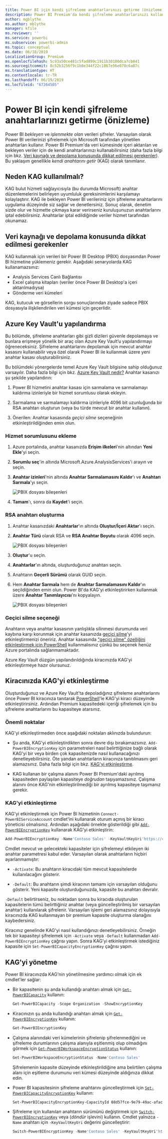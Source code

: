 ```yaml
---
title: Power BI için kendi şifreleme anahtarlarınızı getirme (önizleme)
description: Power BI Premium'da kendi şifreleme anahtarlarınızı kullanmayı öğrenin.
author: mgblythe
ms.author: mblythe
manager: kfile
ms.reviewer: ''
ms.service: powerbi
ms.subservice: powerbi-admin
ms.topic: conceptual
ms.date: 06/18/2019
LocalizationGroup: Premium
ms.openlocfilehash: 5c93a50ce481c5fad899c1911b30100dca7cb841
ms.sourcegitcommit: 8c52b3256f9c1b8e344f22c1867e56e078c6a87c
ms.translationtype: HT
ms.contentlocale: tr-TR
ms.lasthandoff: 06/19/2019
ms.locfileid: "67264505"
---
```

# <a name="bring-your-own-encryption-keys-for-power-bi-preview"></a>Power BI için kendi şifreleme anahtarlarınızı getirme (önizleme)

Power BI _bekleyen_ ve _işlenmekte olan_ verileri şifreler. Varsayılan olarak Power BI verilerinizi şifrelemek için Microsoft tarafından yönetilen anahtarları kullanır. Power BI Premium'da veri kümesinde içeri aktarılan ve bekleyen veriler için de kendi anahtarlarınızı kullanabilirsiniz (daha fazla bilgi için bkz. [Veri kaynağı ve depolama konusunda dikkat edilmesi gerekenler](#data-source-and-storage-considerations)). Bu yaklaşım genellikle _kendi anahtarını getir_ (KAG) olarak tanımlanır.

## <a name="why-use-byok"></a>Neden KAG kullanılmalı?

KAG bulut hizmeti sağlayıcısıyla (bu durumda Microsoft) anahtar düzenlemelerini belirleyen uyumluluk gereksinimlerini karşılamayı kolaylaştırır. KAG ile bekleyen Power BI verileriniz için şifreleme anahtarlarını uygulama düzeyinde siz sağlar ve denetlersiniz. Sonuç olarak, denetim sizde olur ve hizmette çıkmaya karar verirseniz kuruluşunuzun anahtarlarını iptal edebilirsiniz. Anahtarlar iptal edildiğinde veriler hizmet tarafından okunamaz.

## <a name="data-source-and-storage-considerations"></a>Veri kaynağı ve depolama konusunda dikkat edilmesi gerekenler

KAG kullanmak için verileri bir Power BI Desktop (PBIX) dosyasından Power BI hizmetine yüklemeniz gerekir. Aşağıdaki senaryolarda KAG kullanamazsınız:

- Analysis Services Canlı Bağlantısı
- Excel çalışma kitapları (veriler önce Power BI Desktop'a içeri aktarılmadıysa)
- Gönderme veri kümeleri

KAG, kutucuk ve görsellerin sorgu sonuçlarından ziyade sadece PBIX dosyasıyla ilişkilendirilen veri kümesi için geçerlidir.

## <a name="configure-azure-key-vault"></a>Azure Key Vault'u yapılandırma

Bu bölümde, şifreleme anahtarları gibi gizli dizileri güvenle depolamaya ve bunlara erişmeye yönelik bir araç olan Azure Key Vault’u yapılandırmayı öğreneceksiniz. Şifreleme anahtarlarını depolamak için mevcut anahtar kasasını kullanabilir veya özel olarak Power BI ile kullanmak üzere yeni anahtar kasası oluşturabilirsiniz.

Bu bölümdeki yönergelerde temel Azure Key Vault bilgisine sahip olduğunuz varsayılır. Daha fazla bilgi için bkz. [Azure Key Vault nedir?](/azure/key-vault/key-vault-whatis) Anahtar kasanızı şu şekilde yapılandırın:

1. Power BI hizmetini anahtar kasası için sarmalama ve sarmalamayı kaldırma izinleriyle bir hizmet sorumlusu olarak ekleyin.

1. Sarmalama ve sarmalamayı kaldırma izinleriyle 4096 bit uzunluğunda bir RSA anahtarı oluşturun (veya bu türde mevcut bir anahtar kullanın).

1. Önerilen: Anahtar kasasında _geçici silme_ seçeneğinin etkinleştirildiğinden emin olun.

### <a name="add-the-service-principal"></a>Hizmet sorumlusunu ekleme

1. Azure portalında, anahtar kasanızda **Erişim ilkeleri**'nin altından **Yeni Ekle**'yi seçin.

1. **Sorumlu seç**'in altında Microsoft.Azure.AnalysisServices'i arayın ve seçin.

1. **Anahtar izinleri**'nin altında **Anahtar Sarmalamasını Kaldır**'ı ve **Anahtarı Sarmala**'yı seçin.

    ![PBIX dosyası bileşenleri](media/service-encryption-byok/service-principal.png)

1. **Tamam**'ı, sonra da **Kaydet**'i seçin.

### <a name="create-an-rsa-key"></a>RSA anahtarı oluşturma

1. Anahtar kasanızdaki **Anahtarlar**'ın altında **Oluştur/İçeri Aktar**'ı seçin.

1. **Anahtar Türü** olarak RSA ve **RSA Anahtar Boyutu** olarak 4096 seçin.

    ![PBIX dosyası bileşenleri](media/service-encryption-byok/create-rsa-key.png)

1. **Oluştur**'u seçin.

1. **Anahtarlar**'ın altında, oluşturduğunuz anahtarı seçin.

1. Anahtarın **Geçerli Sürümü** olarak GUID seçin.

1. Hem **Anahtar Sarmala** hem de **Anahtar Sarmalamasını Kaldır**'ın seçildiğinden emin olun. Power BI'da KAG'yi etkinleştirirken kullanmak üzere **Anahtar Tanımlayıcısı**'nı kopyalayın.

    ![PBIX dosyası bileşenleri](media/service-encryption-byok/key-properties.png)

### <a name="soft-delete-option"></a>Geçici silme seçeneği

Anahtarın veya anahtar kasasının yanlışlıkla silinmesi durumunda veri kaybına karşı korunmak için anahtar kasanızda [geçici silme](/azure/key-vault/key-vault-ovw-soft-delete)'yi etkinleştirmenizi öneririz. Anahtar kasasında ["geçici silme" özelliğini etkinleştirmek için PowerShell](/azure/key-vault/key-vault-soft-delete-powershell) kullanmalısınız çünkü bu seçenek henüz Azure portalında sağlanmamaktadır.

Azure Key Vault düzgün yapılandırıldığında kiracınızda KAG'yi etkinleştirmeye hazır olursunuz.

## <a name="enable-byok-on-your-tenant"></a>Kiracınızda KAG'yi etkinleştirme

Oluşturduğunuz ve Azure Key Vault'ta depoladığınız şifreleme anahtarlarını önce Power BI kiracınıza tanıtarak [PowerShell](https://www.powershellgallery.com/packages/MicrosoftPowerBIMgmt.Admin)'le KAG'yi kiracı düzeyinde etkinleştirirsiniz. Ardından Premium kapasitedeki içeriği şifrelemek için bu şifreleme anahtarlarını bu kapasiteye atarsınız.

### <a name="important-considerations"></a>Önemli noktalar

KAG'yi etkinleştirmeden önce aşağıdaki noktaları aklınızda bulundurun:

- Şu anda, KAG'yi etkinleştirdikten sonra devre dışı bırakamazsınız. `Add-PowerBIEncryptionKey` için parametreleri nasıl belirttiğinize bağlı olarak KAG'yi bir veya birden çok kapasitenizde nasıl kullanacağınızı denetleyebilirsiniz. Öte yandan anahtarların kiracınıza tanıtılmasını geri alamazsınız. Daha fazla bilgi için bkz. [KAG'yi etkinleştirme](#enable-byok).

- KAG kullanan bir çalışma alanını Power BI Premium'daki ayrılmış kapasiteden paylaşılan kapasiteye _doğrudan_ taşıyamazsınız. Çalışma alanını önce KAG'nin etkinleştirilmediği bir ayrılmış kapasiteye taşımanız gerekir.

### <a name="enable-byok"></a>KAG'yi etkinleştirme

KAG'yi etkinleştirmek için Power BI hizmetinin `Connect-PowerBIServiceAccount` cmdlet'ini kullanarak oturum açmış bir kiracı yöneticisi olmalısınız. Ardından aşağıdaki örnekte gösterildiği gibi [`Add-PowerBIEncryptionKey`](/powershell/module/microsoftpowerbimgmt.admin/Add-PowerBIEncryptionKey) kullanarak KAG'yi etkinleştirin:

```powershell
Add-PowerBIEncryptionKey -Name'Contoso Sales' -KeyVaultKeyUri'https://contoso-vault2.vault.azure.net/keys/ContosoKeyVault/b2ab4ba1c7b341eea5ecaaa2wb54c4d2'
```

Cmdlet mevcut ve gelecekteki kapasiteler için şifrelemeyi etkileyen iki anahtar parametresi kabul eder. Varsayılan olarak anahtarların hiçbiri ayarlanmamıştır:

- `-Activate`: Bu anahtarın kiracıdaki tüm mevcut kapasitelerde kullanılacağını gösterir.

- `-Default`: Bu anahtarın şimdi kiracının tamamı için varsayılan olduğunu gösterir. Yeni kapasite oluşturduğunuzda, kapasite bu anahtarı devralır.

`-Default` belirtirseniz, bu noktadan sonra bu kiracıda oluşturulan kapasitelerin tümü belirttiğiniz anahtar (veya güncelleştirilmiş bir varsayılan anahtar) kullanılarak şifrelenir. Varsayılan işlemi geri alamazsınız dolayısıyla kiracınızda KAG kullanmayan bir premium kapasite oluşturma olanağını kaybedersiniz.

Kiracınız genelinde KAG'yi nasıl kullandığınızı denetleyebilirsiniz. Örneğin tek bir kapasiteyi şifrelemek için `-Activate` veya `-Default` kullanmadan `Add-PowerBIEncryptionKey` çağrısı yapın. Sonra KAG'yi etkinleştirmek istediğiniz kapasite için `Set-PowerBICapacityEncryptionKey` çağrısı yapın.

## <a name="manage-byok"></a>KAG'yi yönetme

Power BI kiracınızda KAG'nin yönetilmesine yardımcı olmak için ek cmdlet'ler sağlar:

- Bir kapasitenin şu anda kullandığı anahtarı almak için [`Get-PowerBICapacity`](/powershell/module/microsoftpowerbimgmt.capacities/get-powerbicapacity) kullanın:

    ```powershell
    Get-PowerBICapacity -Scope Organization -ShowEncryptionKey
    ```

- Kiracınızın şu anda kullandığı anahtarı almak için [`Get-PowerBIEncryptionKey`](/powershell/module/microsoftpowerbimgmt.admin/get-powerbiencryptionkey) kullanın:

    ```powershell
    Get-PowerBIEncryptionKey
    ```

- Çalışma alanındaki veri kümelerinin şifrelenip şifrelenmediğini ve şifreleme durumlarının çalışma alanıyla eşitlenmiş olup olmadığını görmek için [`Get-PowerBIWorkspaceEncryptionStatus`](/powershell/module/microsoftpowerbimgmt.admin/get-powerbiworkspaceencryptionstatus) kullanın:

    ```powershell
    Get-PowerBIWorkspaceEncryptionStatus -Name'Contoso Sales'
    ```

    Şifrelemenin kapasite düzeyinde etkinleştirildiğine ama belirtilen çalışma alanı için eşitleme durumunu veri kümesi düzeyinde aldığınıza dikkat edin.

- Power BI kapasitesinin şifreleme anahtarını güncelleştirmek için [`Set-PowerBICapacityEncryptionKey`](/powershell/module/microsoftpowerbimgmt.admin/set-powerbicapacityencryptionkey) kullanın:

    ```powershell
    Set-PowerBICapacityEncryptionKey-CapacityId 08d57fce-9e79-49ac-afac-d61765f97f6f -KeyName 'Contoso Sales'
    ```

- Şifreleme için kullanılan anahtarın sürümünü değiştirmek için [`Switch-PowerBIEncryptionKey`](/powershell/module/microsoftpowerbimgmt.admin/switch-powerbiencryptionkey) veya (_döndür_ işlevini) kullanın. Cmdlet yalnızca `-Name` anahtarı için `-KeyVaultKeyUri` değerini güncelleştirir:

    ```powershell
    Switch-PowerBIEncryptionKey -Name'Contoso Sales' -KeyVaultKeyUri'https://contoso-vault2.vault.azure.net/keys/ContosoKeyVault/b2ab4ba1c7b341eea5ecaaa2wb54c4d2'
    ```
